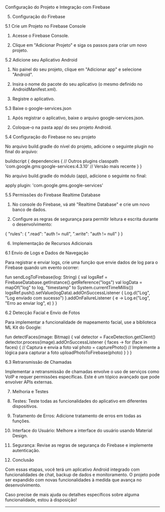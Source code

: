 Configuração do Projeto e Integração com Firebase

5. Configuração do Firebase

5.1 Crie um Projeto no Firebase Console

1. Acesse o Firebase Console.


2. Clique em "Adicionar Projeto" e siga os passos para criar um novo projeto.



5.2 Adicione seu Aplicativo Android

1. No painel do seu projeto, clique em "Adicionar app" e selecione "Android".


2. Insira o nome do pacote do seu aplicativo (o mesmo definido no AndroidManifest.xml).


3. Registre o aplicativo.



5.3 Baixe o google-services.json

1. Após registrar o aplicativo, baixe o arquivo google-services.json.


2. Coloque-o na pasta app/ do seu projeto Android.



5.4 Configuração do Firebase no seu projeto

No arquivo build.gradle do nível do projeto, adicione o seguinte plugin no final do arquivo:

buildscript {
    dependencies {
        // Outros plugins
        classpath 'com.google.gms:google-services:4.3.10' // Versão mais recente
    }
}

No arquivo build.gradle do módulo (app), adicione o seguinte no final:

apply plugin: 'com.google.gms.google-services'

5.5 Permissões do Firebase Realtime Database

1. No console do Firebase, vá até "Realtime Database" e crie um novo banco de dados.


2. Configure as regras de segurança para permitir leitura e escrita durante o desenvolvimento:



{
  "rules": {
    ".read": "auth != null",
    ".write": "auth != null"
  }
}

6. Implementação de Recursos Adicionais

6.1 Envio de Logs e Dados de Navegação

Para registrar e enviar logs, crie uma função que envie dados de log para o Firebase quando um evento ocorrer:

fun sendLogToFirebase(log: String) {
    val logsRef = FirebaseDatabase.getInstance().getReference("logs")
    val logData = mapOf("log" to log, "timestamp" to System.currentTimeMillis())
    logsRef.push().setValue(logData).addOnSuccessListener {
        Log.d("Log", "Log enviado com sucesso")
    }.addOnFailureListener { e ->
        Log.e("Log", "Erro ao enviar log", e)
    }
}

6.2 Detecção Facial e Envio de Fotos

Para implementar a funcionalidade de mapeamento facial, use a biblioteca ML Kit do Google:

fun detectFaces(image: Bitmap) {
    val detector = FaceDetection.getClient()
    detector.process(image).addOnSuccessListener { faces ->
        for (face in faces) {
            // Captura e envia a foto
            val photo = capturePhoto() // Implemente a lógica para capturar a foto
            uploadPhotoToFirebase(photo)
        }
    }
}

6.3 Retransmissão de Chamadas

Implementar a retransmissão de chamadas envolve o uso de serviços como VoIP e requer permissões específicas. Este é um tópico avançado que pode envolver APIs externas.

7. Melhoria e Testes

1. Testes: Teste todas as funcionalidades do aplicativo em diferentes dispositivos.


2. Tratamento de Erros: Adicione tratamento de erros em todas as funções.


3. Interface do Usuário: Melhore a interface do usuário usando Material Design.


4. Segurança: Revise as regras de segurança do Firebase e implemente autenticação.



8. Conclusão

Com essas etapas, você terá um aplicativo Android integrado com funcionalidades de chat, backup de dados e monitoramento. O projeto pode ser expandido com novas funcionalidades à medida que avança no desenvolvimento.

Caso precise de mais ajuda ou detalhes específicos sobre alguma funcionalidade, estou à disposição!


---

